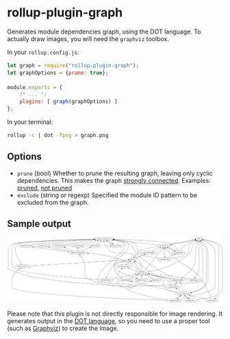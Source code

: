 # rollup-plugin-graph

Generates module dependencies graph, using the DOT language. To actually draw images, you will need the `graphviz` toolbox.

In your `rollup.config.js`:
```js
let graph = require("rollup-plugin-graph");
let graphOptions = {prune: true};

module.exports = {
    /* ... */
    plugins: [ graph(graphOptions) ]
};
```

In your terminal:
```sh
rollup -c | dot -Tpng > graph.png
```

## Options

  * `prune` (bool) Whether to prune the resulting graph, leaving only cyclic dependencies. This makes the graph [strongly connected](https://en.wikipedia.org/wiki/Strongly_connected_component).
     Examples: [pruned](https://raw.githubusercontent.com/ondras/sleeping-beauty/master/graphs/pruned.png), [not pruned](https://raw.githubusercontent.com/ondras/sleeping-beauty/master/graphs/complete.png)
  * `exclude` (string or regexp) Specified the module ID pattern to be excluded from the graph.

## Sample output

![](demo.png)

Please note that this plugin is not directly responsible for image rendering. It generates output in the [DOT language](https://en.wikipedia.org/wiki/DOT_(graph_description_language)), so you need to use a proper tool (such as [Graphviz](https://www.graphviz.org/)) to create the image. 
